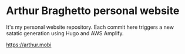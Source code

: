 # Arthur Braghetto personal website

It's my personal website repository.
Each commit here triggers a new satatic generation using Hugo and AWS Amplify.

https://arthur.mobi
